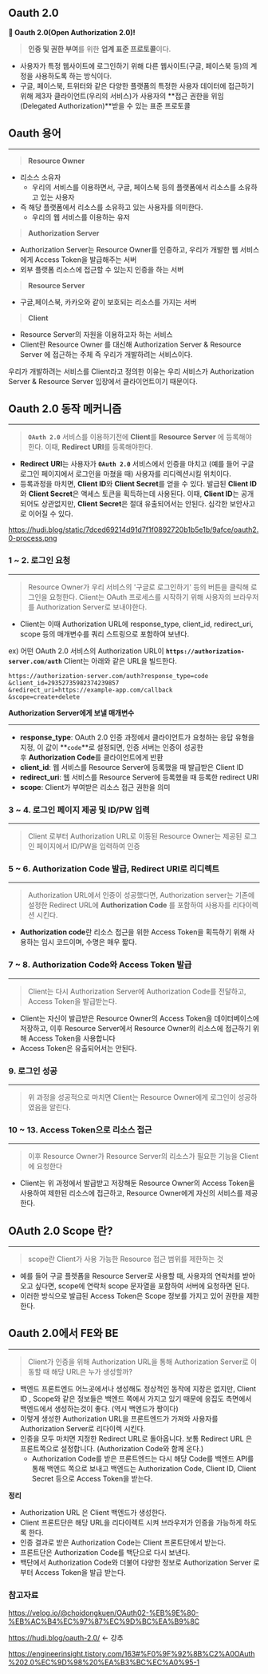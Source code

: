 ## Oauth 2.0

<aside>

**🚀 Oauth 2.0(Open Authorization 2.0)!**

</aside>

> **인증 및 권한 부여**를 위한 **업계 표준 프로토콜**이다.
> 
- 사용자가 특정 웹사이트에 로그인하기 위해 다른 웹사이트(구글, 페이스북 등)의 계정을 사용하도록 하는 방식이다.
- 구글, 페이스북, 트위터와 같은 다양한 플랫폼의 특정한 사용자 데이터에 접근하기 위해 제3자 클라이언트(우리의 서비스)가 사용자의 **접근 권한을 위임(Delegated Authorization)**받을 수 있는 표준 프로토콜

## Oauth 용어

---

> **Resource Owner**
> 
- 리소스 소유자
    - 우리의 서비스를 이용하면서, 구글, 페이스북 등의 플랫폼에서 리소스를 소유하고 있는 사용자
- 즉 해당 플랫폼에서 리소스를 소유하고 있는 사용자를 의미한다.
    - 우리의 웹 서비스를 이용하는 유저

> **Authorization Server**
> 
- Authorization Server는 Resource Owner를 인증하고, 우리가 개발한 웹 서비스에게 Access Token을 발급해주는 서버
- 외부 플랫폼 리소스에 접근할 수 있는지 인증을 하는 서버

> **Resource Server**
> 
- 구글,페이스북, 카카오와 같이 보호되는 리소스를 가지는 서버

> **Client**
> 
- Resource Server의 자원을 이용하고자 하는 서비스
- Client란 Resource Owner 를 대신해 Authorization Server & Resource Server 에 접근하는 주체
즉 우리가 개발하려는 서비스이다.

<aside>

우리가 개발하려는 서비스를 Client라고 정의한 이유는 우리 서비스가 Authorization Server & Resource Server 입장에서 클라이언트이기 때문이다.

</aside>

## Oauth 2.0 동작 메커니즘

---

> **`OAuth 2.0`** 서비스를 이용하기전에 **Client**를 **Resource** **Server** 에 등록해야 한다.
이때, **Redirect** **URI**를 등록해야한다.
> 
- **Redirect** **URI**는 사용자가 **`OAuth 2.0`** 서비스에서 인증을 마치고 (예를 들어 구글 로그인 페이지에서 로그인을 마쳤을 때) 사용자를 리디렉션시킬 위치이다.
- 등록과정을 마치면, **Client ID**와 **Client Secret**를 얻을 수 있다. 발급된 **Client ID**와 **Client Secret**은 액세스 토큰을 획득하는데 사용된다. 이때, **Client ID**는 공개되어도 상관없지만, **Client Secret**은 절대 유출되어서는 안된다. 심각한 보안사고로 이어질 수 있다.

https://hudi.blog/static/7dced69214d91d7f1f0892720b1b5e1b/9afce/oauth2.0-process.png

### **1 ~ 2. 로그인 요청**

---

> Resource Owner가 우리 서비스의 '구글로 로그인하기' 등의 버튼을 클릭해 로그인을 요청한다.
Client는 OAuth 프로세스를 시작하기 위해 사용자의 브라우저를 Authorization Server로 보내야한다.
> 
- Client는 이때 Authorization URL에 response_type, client_id, redirect_uri, scope 등의 매개변수를 쿼리 스트링으로 포함하여 보낸다.

ex) 어떤 OAuth 2.0 서비스의 Authorization URL이 **`https://authorization-server.com/auth`** Client는 아래와 같은 URL을 빌드한다.

```
https://authorization-server.com/auth?response_type=code
&client_id=29352735982374239857
&redirect_uri=https://example-app.com/callback
&scope=create+delete
```

**Authorization Server에게 보낼 매개변수**

---

- **response_type**: OAuth 2.0 인증 과정에서 클라이언트가 요청하는 응답 유형을 지정, 이 값이 **`code`**로 설정되면, 인증 서버는 인증이 성공한 후 **Authorization Code**를 클라이언트에게 반환
- **client_id**: 웹 서비스를 Resource Server에 등록했을 때 발급받은 Client ID
- **redirect_uri**: 웹 서비스를 Resource Server에 등록했을 때 등록한 redirect URI
- **scope**: Client가 부여받은 리소스 접근 권한을 의미

### **3 ~ 4. 로그인 페이지 제공 및 ID/PW 입력**

---

> Client 로부터 Authorization URL로 이동된 Resource Owner는 제공된 로그인 페이지에서 ID/PW을 입력하여 인증
> 

### **5 ~ 6. Authorization Code 발급, Redirect URI로 리디렉트**

---

> Authorization URL에서 인증이 성공했다면, Authorization server는 기존에 설정한 Redirect URL에 **Authorization Code** 를 포함하여 사용자를 리다이렉션 시킨다.
> 
- **Authorization code**란 리소스 접근을 위한 Access Token을 획득하기 위해 사용하는 임시 코드이며, 수명은 매우 짧다.

### **7 ~ 8. Authorization Code와 Access Token 발급**

---

> Client는 다시 Authorization Server에 Authorization Code를 전달하고, Access Token을 발급받는다.
> 
- Client는 자신이 발급받은 Resource Owner의 Access Token을 데이터베이스에 저장하고, 이후 Resource Server에서 Resource Owner의 리소스에 접근하기 위해 Access Token을 사용합니다
- Access Token은 유출되어서는 안된다.

### **9. 로그인 성공**

---

> 위 과정을 성공적으로 마치면 Client는 Resource Owner에게 로그인이 성공하였음을 알린다.
> 

### **10 ~ 13. Access Token으로 리소스 접근**

---

> 이후 Resource Owner가 Resource Server의 리소스가 필요한 기능을 Client에 요청한다
> 
- Client는 위 과정에서 발급받고 저장해둔 Resource Owner의 Access Token을 사용하여 제한된 리소스에 접근하고, Resource Owner에게 자신의 서비스를 제공한다.

## **OAuth 2.0 Scope 란?**

---

> scope란 Client가 사용 가능한 Resource 접근 범위를 제한하는 것
> 
- 예를 들어 구글 플렛폼을 Resource Server로 사용할 때, 사용자의 연락처를 받아오고 싶다면, scope에 연락처 scope 문자열을 포함하여 서버에 요청하면 된다.
- 이러한 방식으로 발급된 Access Token은 Scope 정보를 가지고 있어 권한을 제한한다.

## Oauth 2.0에서 FE와 BE

---

> Client가 인증을 위해 Authorization URL을 통해 Authorization Server로 이동할 때 해당 URL은 누가 생성할까?
> 
- 백엔드 프론트엔드 어느곳에서나 생성해도 정상적인 동작에 지장은 없지만, Client ID , Scope와 같은 정보들은 백엔드 쪽에서 가지고 있기 때문에 응집도 측면에서 백엔드에서 생성하는것이 좋다. (역시 백엔드가 짱이다)
- 이렇게 생성한 Authorization URL을 프론트엔드가 가져와 사용자를 Authorization Server로 리다이렉 시킨다.
- 인증을 모두 마치면 지정한 Redirect URL로 돌아옵니다. 보통 Redirect URL 은 프론트쪽으로 설정합니다. (Authorization Code와 함께 온다.)
    - Authorization Code를 받은 프론트엔드는 다시 해당 Code를 백엔드 API를 통해 백엔드 쪽으로 보내고 백엔드는 Authorization Code, Client ID, Client Secret 등으로 Access Token을 받는다.

<aside>

**정리**

- Authorization URL 은 Client 백엔드가 생성한다.
- Client 프론트단은 해당 URL을 리다이렉트 시켜 브라우저가 인증을 가능하게 하도록 한다.
- 인증 결과로 받은 Authorization Code는 Client 프론트단에서 받는다.
- 프론트단은 Authorization Code를 백단으로 다시 보낸다.
- 백단에서 Authorization Code와 더불어 다양한 정보로 Authorization Server 로부터 Access Token을 발급 받는다.
</aside>

### 참고자료

https://velog.io/@choidongkuen/OAuth02-%EB%9E%80-%EB%AC%B4%EC%97%87%EC%9D%BC%EA%B9%8C

https://hudi.blog/oauth-2.0/ ← 강추

https://engineerinsight.tistory.com/163#%F0%9F%92%8B%C2%A0OAuth%202.0%EC%9D%98%20%EA%B3%BC%EC%A0%95-1
